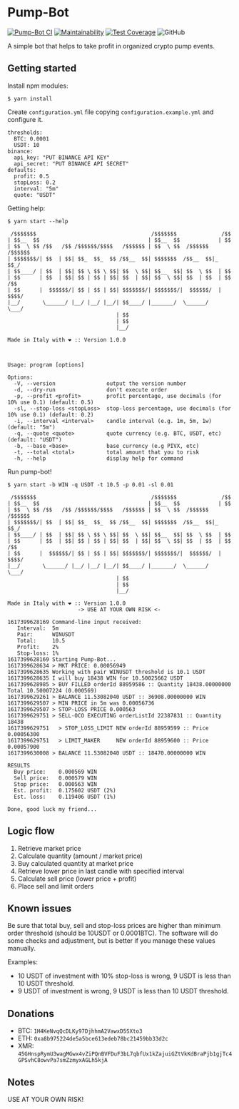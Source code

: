 # Pump-Bot

[![Pump-Bot CI](https://github.com/avalla/pump-bot/workflows/PumpBot%20CI/badge.svg)](https://github.com/avalla/pump-bot/actions/)
[![Maintainability](https://api.codeclimate.com/v1/badges/8fe96d4d4f9e51723d53/maintainability)](https://codeclimate.com/github/avalla/pump-bot/maintainability)
[![Test Coverage](https://api.codeclimate.com/v1/badges/8fe96d4d4f9e51723d53/test_coverage)](https://codeclimate.com/github/avalla/pump-bot/test_coverage)
![GitHub](https://img.shields.io/github/license/avalla/pump-bot)

A simple bot that helps to take profit in organized crypto pump events.

## Getting started

Install npm modules:

```shell
$ yarn install
```

Create `configuration.yml` file copying `configuration.example.yml` and configure it.

```
thresholds:
  BTC: 0.0001
  USDT: 10
binance:
  api_key: "PUT BINANCE API KEY"
  api_secret: "PUT BINANCE API SECRET"
defaults:
  profit: 0.5
  stopLoss: 0.2
  interval: "5m"
  quote: "USDT"
```

Getting help:

```shell
$ yarn start --help

 /$$$$$$$                                    /$$$$$$$              /$$
| $$__  $$                                  | $$__  $$            | $$
| $$  \ $$ /$$   /$$ /$$$$$$/$$$$   /$$$$$$ | $$  \ $$  /$$$$$$  /$$$$$$
| $$$$$$$/| $$  | $$| $$_  $$_  $$ /$$__  $$| $$$$$$$  /$$__  $$|_  $$_/
| $$____/ | $$  | $$| $$ \ $$ \ $$| $$  \ $$| $$__  $$| $$  \ $$  | $$
| $$      | $$  | $$| $$ | $$ | $$| $$  | $$| $$  \ $$| $$  | $$  | $$ /$$
| $$      |  $$$$$$/| $$ | $$ | $$| $$$$$$$/| $$$$$$$/|  $$$$$$/  |  $$$$/
|__/       \______/ |__/ |__/ |__/| $$____/ |_______/  \______/    \___/
                                  | $$
                                  | $$
                                  |__/

Made in Italy with ❤ :: Version 1.0.0



Usage: program [options]

Options:
  -V, --version                output the version number
  -d, --dry-run                don't execute order
  -p, --profit <profit>        profit percentage, use decimals (for 10% use 0.1) (default: 0.5)
  -sl, --stop-loss <stopLoss>  stop-loss percentage, use decimals (for 10% use 0.1) (default: 0.2)
  -i, --interval <interval>    candle interval (e.g. 1m, 5m, 1w) (default: "5m")
  -q, --quote <quote>          quote currency (e.g. BTC, USDT, etc) (default: "USDT")
  -b, --base <base>            base currency (e.g PIVX, etc)
  -t, --total <total>          total amount that you to risk
  -h, --help                   display help for command

```

Run pump-bot!

```
$ yarn start -b WIN -q USDT -t 10.5 -p 0.01 -sl 0.01

 /$$$$$$$                                    /$$$$$$$              /$$
| $$__  $$                                  | $$__  $$            | $$
| $$  \ $$ /$$   /$$ /$$$$$$/$$$$   /$$$$$$ | $$  \ $$  /$$$$$$  /$$$$$$
| $$$$$$$/| $$  | $$| $$_  $$_  $$ /$$__  $$| $$$$$$$  /$$__  $$|_  $$_/
| $$____/ | $$  | $$| $$ \ $$ \ $$| $$  \ $$| $$__  $$| $$  \ $$  | $$
| $$      | $$  | $$| $$ | $$ | $$| $$  | $$| $$  \ $$| $$  | $$  | $$ /$$
| $$      |  $$$$$$/| $$ | $$ | $$| $$$$$$$/| $$$$$$$/|  $$$$$$/  |  $$$$/
|__/       \______/ |__/ |__/ |__/| $$____/ |_______/  \______/    \___/
                                  | $$
                                  | $$
                                  |__/

Made in Italy with ❤ :: Version 1.0.0
                      -> USE AT YOUR OWN RISK <-

1617399628169 Command-line input received:
   Interval:  5m
   Pair:      WINUSDT
   Total:     10.5
   Profit:    2%
   Stop-loss: 1%
1617399628169 Starting Pump-Bot...
1617399628634 > MKT PRICE: 0.00056949
1617399628635 Working with pair WINUSDT threshold is 10.1 USDT
1617399628635 I will buy 18438 WIN for 10.50025662 USDT
1617399628985 > BUY FILLED orderId 88959586 :: Quantity 18438.00000000 Total 10.50007224 (0.000569)
1617399629261 > BALANCE 11.53082040 USDT :: 36908.00000000 WIN
1617399629507 > MIN PRICE in 5m was 0.00056736
1617399629507 > STOP-LOSS PRICE 0.000563
1617399629751 > SELL-OCO EXECUTING orderListId 22387831 :: Quantity 18438
1617399629751   > STOP_LOSS_LIMIT NEW orderId 88959599 :: Price 0.00056300
1617399629751   > LIMIT_MAKER     NEW orderId 88959600 :: Price 0.00057900
1617399630008 > BALANCE 11.53082040 USDT :: 18470.00000000 WIN

RESULTS
  Buy price:    0.000569 WIN
  Sell price:   0.000579 WIN
  Stop price:   0.000563 WIN
  Est. profit:  0.175602 USDT (2%)
  Est. loss:    0.119406 USDT (1%)

Done, good luck my friend...
```

## Logic flow

1. Retrieve market price
2. Calculate quantity (amount / market price)
3. Buy calculated quantity at market price
4. Retrieve lower price in last candle with specified interval
5. Calculate sell price (lower price + profit)
6. Place sell and limit orders

## Known issues

Be sure that total buy, sell and stop-loss prices are higher than minimum order threshold (should be 10USDT or 0.0001BTC). The software will
do some checks and adjustment, but is better if you manage these values manually.

Examples:

- 10 USDT of investment with 10% stop-loss is wrong, 9 USDT is less than 10 USDT threshold.
- 9 USDT of investment is wrong, 9 USDT is less than 10 USDT threshold.

## Donations

- BTC: `1H4KeNvqQcDLKy97DjhhmA2VawxD5SXto3`
- ETH: `0xa8b975224de5a5bce613edeb78bc21459bb33d2c`
- XMR: `45GHnspRymU3wagMGwx4vZiPQnBVFDuF3bL7qbfUx1kZajuiGZtVkKdBraPjb1gjTc4GPSvhC8owvPa7smZzmyxAGLh5kjA`

## Notes

USE AT YOUR OWN RISK!
